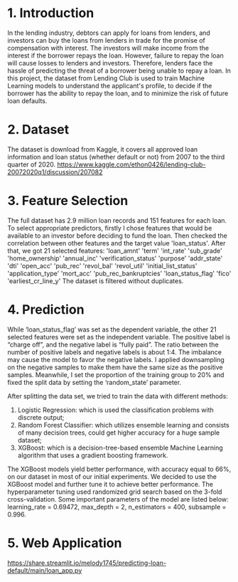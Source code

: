 # 1. Introduction
In the lending industry, debtors can apply for loans from lenders, and investors can buy the loans from lenders in trade for the promise of compensation with interest. The investors will make income from the interest if the borrower repays the loan. However, failure to repay the loan will cause losses to lenders and investors. Therefore, lenders face the hassle of predicting the threat of a borrower being unable to repay a loan. In this project, the dataset from Lending Club is used to train Machine Learning models to understand the applicant's profile, to decide if the borrower has the ability to repay the loan, and to minimize the risk of future loan defaults. 

# 2. Dataset
The dataset is download from Kaggle, it covers all approved loan information and loan status (whether default or not) from 2007 to the third quarter of 2020. 
https://www.kaggle.com/ethon0426/lending-club-20072020q1/discussion/207082

# 3. Feature Selection
The full dataset has 2.9 million loan records and 151 features for each loan. To select appropriate predictors, firstly I chose features that would be available to an investor before deciding to fund the loan. Then checked the correlation between other features and the target value 'loan_status'. After that, we got 21 selected features: 
'loan_amnt'
'term'
'int_rate'
'sub_grade'
'home_ownership'
'annual_inc'
'verification_status'
'purpose'
'addr_state'
'dti'
'open_acc'
'pub_rec'
'revol_bal'
'revol_util'
'initial_list_status'
'application_type'
'mort_acc'
'pub_rec_bankruptcies'
'loan_status_flag'
'fico'
'earliest_cr_line_y'
 The dataset is filtered without duplicates.

# 4. Prediction
While ‘loan_status_flag’ was set as the dependent variable, the other 21 selected features were set as the independent variable. The positive label is “charge off”, and the negative label is “fully paid”. The ratio between the number of positive labels and negative labels is about 1:4. The imbalance may cause the model to favor the negative labels. I applied downsampling on the negative samples to make them have the same size as the positive samples. Meanwhile, I set the proportion of the training group to 20% and fixed the split data by setting the ‘random_state’ parameter.

After splitting the data set, we tried to train the data with different methods:
  1. Logistic Regression: which is used the classification problems with discrete output;
  2. Random Forest Classifier: which utilizes ensemble learning and consists of many decision trees, could get higher accuracy for a huge sample dataset;
  3. XGBoost: which is a decision-tree-based ensemble Machine Learning algorithm that uses a gradient boosting framework.
  
The XGBoost models yield better performance, with accuracy equal to 66%, on our dataset in most of our initial experiments. We decided to use the XGBoost model and further tune it to achieve better performance. The hyperparameter tuning used randomized grid search based on the 3-fold cross-validation. Some important parameters of the model are listed below:
  learning_rate = 0.69472, 
  max_depth = 2,
  n_estimators = 400, 
  subsample = 0.996.

# 5. Web Application
https://share.streamlit.io/melody1745/predicting-loan-default/main/loan_app.py
